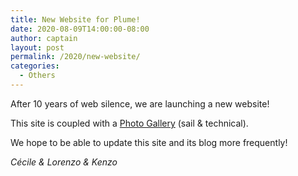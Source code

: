 ```yaml
---
title: New Website for Plume!
date: 2020-08-09T14:00:00-08:00
author: captain
layout: post
permalink: /2020/new-website/
categories:
  - Others
---
```

After 10 years of web silence, we are launching a new website!

This site is coupled with a
[Photo Gallery](https://photos.flupes.family/Public/Plume) (sail & technical).

We hope to be able to update this site and its blog more frequently!

_Cécile & Lorenzo & Kenzo_
